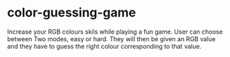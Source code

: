 # color-guessing-game
Increase your RGB colours skils while playing a fun game.
User can choose between Two modes, easy or hard. They will then be given an RGB value and they have to guess the right colour corresponding to that value.

